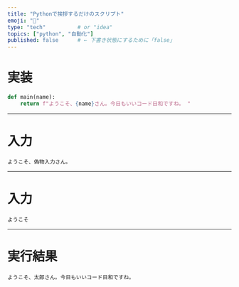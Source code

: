 ```yaml
---
title: "Pythonで挨拶するだけのスクリプト"
emoji: "🐍"
type: "tech"          # or "idea"
topics: ["python", "自動化"]
published: false      # ← 下書き状態にするために「false」
---
```


# 実装

```python
def main(name):
    return f"ようこそ、{name}さん。今日もいいコード日和ですね。 "
```

---

# 入力

```hello_02_in
ようこそ、偽物入力さん。
```

---

# 入力

```hello_01_in
ようこそ
```

---

# 実行結果

```hello_01_out
ようこそ、太郎さん。今日もいいコード日和ですね。
```
